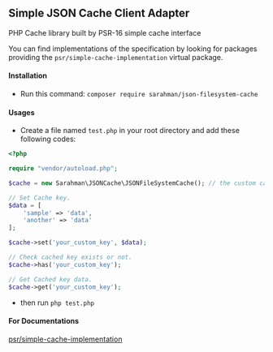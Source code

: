 ## Simple JSON Cache Client Adapter ##
PHP Cache library built by PSR-16 simple cache interface

You can find implementations of the specification by looking for packages providing the
 `psr/simple-cache-implementation` virtual package.

#### Installation
- Run this command: `composer require sarahman/json-filesystem-cache`

#### Usages
- Create a file named `test.php` in your root directory and add these following codes: 
```php
<?php

require "vendor/autoload.php";

$cache = new Sarahman\JSONCache\JSONFileSystemCache(); // the custom cache directory can be set through the parameter.

// Set Cache key.
$data = [
    'sample' => 'data',
    'another' => 'data'
];

$cache->set('your_custom_key', $data);

// Check cached key exists or not.
$cache->has('your_custom_key');

// Get Cached key data.
$cache->get('your_custom_key');

```
- then run `php test.php`

#### For Documentations
[psr/simple-cache-implementation](https://packagist.org/providers/psr/simple-cache-implementation)
